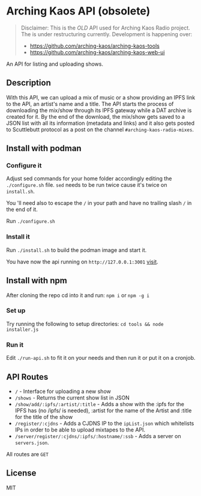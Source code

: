 # Arching Kaos API (obsolete)

> Disclaimer: This is the *OLD* API used for Arching Kaos Radio project. The
> is under restructuring currently.
> Development is happening over:
>  - https://github.com/arching-kaos/arching-kaos-tools
>  - https://github.com/arching-kaos/arching-kaos-web-ui

An API for listing and uploading shows.

## Description

With this API, we can upload a mix of music or a show providing an IPFS link to the API, an artist's name and a title. The API starts the process of downloading the mix/show through its IPFS gateway while a DAT archive is created for it. By the end of the download, the mix/show gets saved to a JSON list with all its information (metadata and links) and it also gets posted to Scuttlebutt protocol as a post on the channel `#arching-kaos-radio-mixes`.

## Install with podman 

### Configure it

Adjust sed commands for your home folder accordingly editing the `./configure.sh` file.
`sed` needs to be run twice cause it's twice on `install.sh`.

You 'll need also to escape the `/` in your path and have no trailing slash `/` in the end of it.

Run `./configure.sh`

### Install it

Run `./install.sh` to build the podman image and start it.

You have now the api running on `http://127.0.0.1:3001` [visit](http://127.0.0.1:3001).

## Install with npm

After cloning the repo cd into it and run:
`npm i`
or
`npm -g i`

### Set up

Try running the following to setup directories:
`cd tools && node installer.js`

### Run it

Edit `./run-api.sh` to fit it on your needs and then run it or put it on a cronjob.

## API Routes

* `/` - Interface for uploading a new show
* `/shows` - Returns the current show list in JSON
* `/show/add/:ipfs/:artist/:title` - Adds a show with the :ipfs for the IPFS has (no /ipfs/ is needed), :artist for the name of the Artist and :title for the title of the show
* `/register/:cjdns` - Adds a CJDNS IP to the `ipList.json` which whitelists IPs in order to be able to upload mixtapes to the API.
* `/server/register/:cjdns/:ipfs/:hostname/:ssb` - Adds a server on `servers.json`.

All routes are `GET`

## License
MIT
